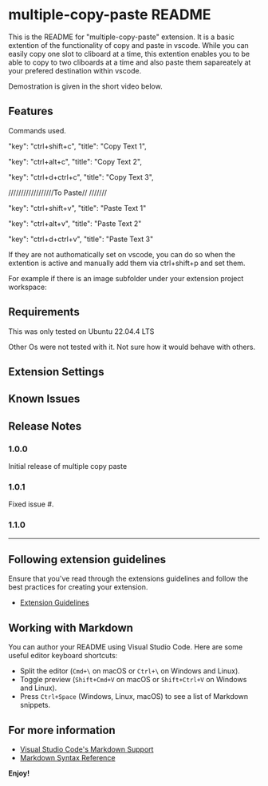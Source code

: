 # multiple-copy-paste README

This is the README for  "multiple-copy-paste" extension. It is a basic extention of the functionality of copy and paste in vscode. While you can easily copy one slot to cliboard at a time, this extention enables you to be able to copy to two cliboards at a time and also paste them sapareately at your prefered destination within vscode.

Demostration is given in the short video below.
## Features

Commands used.

 "key": "ctrl+shift+c", 
 "title": "Copy Text 1",

 "key": "ctrl+alt+c",
 "title": "Copy Text 2",

  "key": "ctrl+d+ctrl+c",
 "title": "Copy Text 3",

//////////////////To Paste// ///////   

  "key": "ctrl+shift+v",
  "title": "Paste Text 1"
 
  "key": "ctrl+alt+v",
 "title": "Paste Text 2"

  "key": "ctrl+d+ctrl+v",
 "title": "Paste Text 3"

 If they are not authomatically set on vscode, you can do so when the extention is active and manually add them via ctrl+shift+p and set them.
        
               
                
For example if there is an image subfolder under your extension project workspace:


## Requirements

This was only tested on Ubuntu 22.04.4 LTS

Other Os were not tested with it. Not sure how it would behave with others.

## Extension Settings



## Known Issues



## Release Notes



### 1.0.0

Initial release of multiple copy paste

### 1.0.1

Fixed issue #.

### 1.1.0



---

## Following extension guidelines

Ensure that you've read through the extensions guidelines and follow the best practices for creating your extension.

* [Extension Guidelines](https://code.visualstudio.com/api/references/extension-guidelines)

## Working with Markdown

You can author your README using Visual Studio Code. Here are some useful editor keyboard shortcuts:

* Split the editor (`Cmd+\` on macOS or `Ctrl+\` on Windows and Linux).
* Toggle preview (`Shift+Cmd+V` on macOS or `Shift+Ctrl+V` on Windows and Linux).
* Press `Ctrl+Space` (Windows, Linux, macOS) to see a list of Markdown snippets.

## For more information

* [Visual Studio Code's Markdown Support](http://code.visualstudio.com/docs/languages/markdown)
* [Markdown Syntax Reference](https://help.github.com/articles/markdown-basics/)

**Enjoy!**
